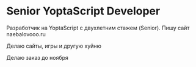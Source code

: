 # Senior YoptaScript Developer

Разработчик на YoptaScript с двухлетним стажем (Senior). Пишу сайт naebalovooo.ru

Делаю сайты, игры и другую хуйню

Делаю заказ до ноября

